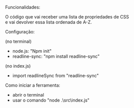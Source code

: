 Funcionalidades:

O código que vai receber uma lista de propriedades de CSS <br>
e vai devolver essa lista ordenada de A-Z.

Configuração:

(no terminal) 
- node.js: "Npm init"
- readline-sync: "npm install readline-sync"

(no index.js)
- import readlineSync from "readline-sync" 

Como iniciar a ferramenta:

- abrir o terminal
- usar o comando "node .\src\index.js" 